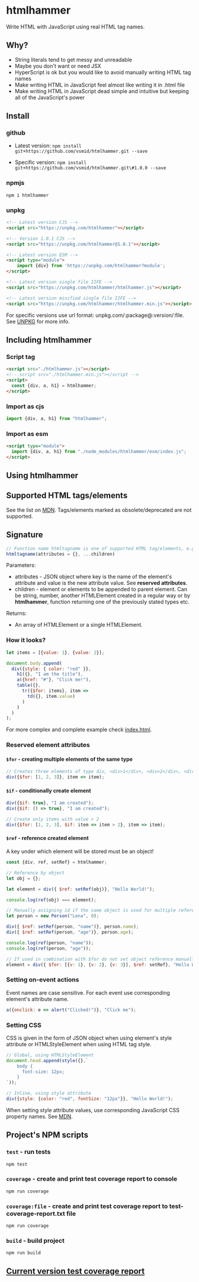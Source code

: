 # htmlhammer
Write HTML with JavaScript using real HTML tag names.

## Why?
* String literals tend to get messy and unreadable
* Maybe you don't want or need JSX 
* HyperScript is ok but you would like to avoid manually writing HTML tag names
* Make writing HTML in JavaScript feel almost like writing it in .html file 
* Make writing HTML in JavaScript dead simple and intuitive but keeping all of the JavaScript's power 

## Install

### github
* Latest version:
`npm install git+https://github.com/vsmid/htmlhammer.git --save`

* Specific version:
`npm install git+https://github.com/vsmid/htmlhammer.git\#1.0.0 --save`

### npmjs
`npm i htmlhammer`

### unpkg
```html
<!-- Latest version CJS -->
<script src="https://unpkg.com/htmlhammer"></script>

<!-- Version 1.0.1 CJS -->
<script src="https://unpkg.com/htmlhammer@1.0.1"></script>

<!-- Latest version ESM -->
<script type="module">
    import {div} from 'https://unpkg.com/htmlhammer?module';
</script>

<!-- Latest version single file IIFE -->
<script src="https://unpkg.com/htmlhammer/htmlhammer.js"></script>

<!-- Latest version minified single file IIFE -->
<script src="https://unpkg.com/htmlhammer/htmlhammer.min.js"></script>
```
For specific versions use url format: unpkg.com/:package@:version/:file. See [UNPKG](https://unpkg.com/) for more info.

## Including htmlhammer

### Script tag
```html
<script src="./htmlhammer.js"></script>
<!-- script src="./htmlhammer.min.js"></script -->
<script>
  const {div, a, h1} = htmlhammer;
</script>
```

### Import as cjs
```javascript
import {div, a, h1} from "htmlhammer";
```

### Import as esm
```html
<script type="module">
  import {div, a, h1} from "./node_modules/htmlhammer/esm/index.js";
</script>
```

## Using htmlhammer

## Supported HTML tags/elements
See the list on [MDN](https://developer.mozilla.org/en-US/docs/Web/HTML/Element).
Tags/elements marked as obsolete/deprecated are not supported.

## Signature
```javascript
// Function name htmltagname is one of supported HTML tag/elements, e.g. div, a, h1, table etc.
htmltagname(attributes = {}, ...children)
```
Parameters:
* attributes - JSON object where key is the name of the element's attribute and value is the new attribute value. See **reserved attributes**.
* children - element or elements to be appended to parent element. Can be string, number, another HTMLElement created in a regular way or by **htmlhammer**, function returning one of the previously stated types etc.

Returns:
* An array of HTMLElement or a single HTMLElement.

### How it looks?
```javascript
let items = [{value: 1}, {value: 2}];

document.body.append(
  div({style: { color: "red" }},
    h1({}, "I am the title"),
    a({href: "#"}, "Click me!"),
    table({},
      tr({$for: items}, item => 
        td({}, item.value)
      )
    )
  )
);
```

For more complex and complete example check [index.html](https://github.com/vsmid/htmlhammer/blob/master/index.html).

### Reserved element attributes

#### `$for` - creating multiple elements of the same type
```javascript
// Creates three elements of type div, <div>1</div>, <div>2</div>, <div>3</div>
div({$for: [1, 2, 3]}, item => item);
```

#### `$if` - conditionally create element
```javascript
div({$if: true}, "I am created");
div({$if: () => true}, "I am created");

// Create only items with value > 2
div({$for: [1, 2, 3], $if: item => item > 2}, item => item);
```

#### `$ref` - reference created element
A key under which element will be stored must be an object!
```javascript
const {div, ref, setRef} = htmlhammer;

// Reference by object
let obj = {};

let element = div({ $ref: setRef(obj)}, "Hello World!");

console.log(ref(obj) === element);

// Manually assigning id if the same object is used for multiple references
let person = new Person("Lena", 0);

div({ $ref: setRef(person, "name")}, person.name);
div({ $ref: setRef(person, "age")}, person.age);

console.log(ref(person, "name"));
console.log(ref(person, "age"));

// If used in combination with $for do not set object reference manually because it will automatically be set to the list item value
element = div({ $for: [{v: 1}, {v: 2}, {v: 3}], $ref: setRef}, "Hello World!");
```

### Setting on-event actions
Event names are case sensitive. For each event use corresponding element's attribute name.
```javascript
a({onclick: e => alert("Clicked!")}, "Click me");
```

### Setting CSS
CSS is given in the form of JSON object when using element's style attribute or HTMLStyleElement when using HTML tag style.
```javascript
// Global, using HTMLStyleElement
document.head.append(style({},`
    body {
      font-size: 12px;
    }
`));

// Inline, using style attribute
div({style: {color: "red", fontSize: "12px"}}, "Hello World!");
```

When setting style attribute values, use corresponding JavaScript CSS property names. See [MDN](https://developer.mozilla.org/en-US/docs/Web/CSS/CSS_Properties_Reference).

## Project's NPM scripts

### `test` - run tests
```script 
npm test
```

### `coverage` - create and print test coverage report to console
```script
npm run coverage
```

### `coverage:file` - create and print test coverage report to test-coverage-report.txt file
```script
npm run coverage
```

### `build` - build project
```script
npm run build
```

## [Current version test coverage report](https://github.com/vsmid/htmlhammer/blob/master/test-coverage-report.txt)
